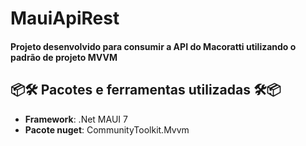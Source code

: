# MauiApiRest

#### Projeto desenvolvido para consumir a API do Macoratti utilizando o padrão de projeto MVVM

## 📦🛠️ Pacotes e ferramentas utilizadas 🛠️📦
- **Framework**: .Net MAUI 7
- **Pacote nuget**: CommunityToolkit.Mvvm 
